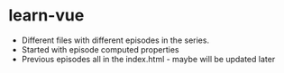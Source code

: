 # learn-vue

- Different files with different episodes in the series.
- Started with episode computed properties
- Previous episodes all in the index.html - maybe will be updated later

